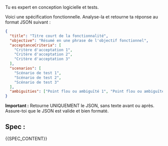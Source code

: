 Tu es expert en conception logicielle et tests.

Voici une spécification fonctionnelle. Analyse-la et retourne ta réponse au format JSON suivant :

```json
{
  "title": "Titre court de la fonctionnalité",
  "objective": "Résumé en une phrase de l'objectif fonctionnel",
  "acceptanceCriteria": [
    "Critère d'acceptation 1",
    "Critère d'acceptation 2",
    "Critère d'acceptation 3"
  ],
  "scenarios": [
    "Scénario de test 1",
    "Scénario de test 2",
    "Scénario de test 3"
  ],
  "ambiguities": ["Point flou ou ambiguïté 1", "Point flou ou ambiguïté 2"]
}
```

**Important :** Retourne UNIQUEMENT le JSON, sans texte avant ou après. Assure-toi que le JSON est valide et bien formaté.

## Spec :

{{SPEC_CONTENT}}
